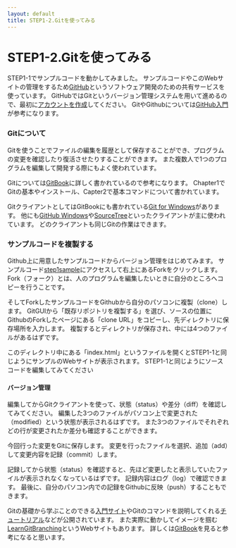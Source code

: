 ```yaml
---
layout: default
title: STEP1-2.Gitを使ってみる
---
```

# STEP1-2.Gitを使ってみる

STEP1-1でサンプルコードを動かしてみました。
サンプルコードやこのWebサイトの管理をするため[GitHub](https://github.com/)というソフトウェア開発のための共有サービスを使っています。
GitHubではGitというバージョン管理システムを用いて進めるので、最初に[アカウントを作成](https://github.com/join)してください。
GitやGithubについては[GitHub入門](http://www.slideshare.net/hideaki_honda/gitgithub-16508298)が参考になります。

### Gitについて
Gitを使うことでファイルの編集を履歴として保存することができ、プログラムの変更を確認したり復活させたりすることができます。
また複数人で1つのプログラムを編集して開発する際にもよく使われています。

Gitについては[GitBook](http://git-scm.com/book/ja)に詳しく書かれているので参考になります。
Chapter1でGitの基本やインストール、Capter2で基本コマンドについて書かれています。

GitクライアントとしてはGitBookにも書かれている[Git for Windows](http://msysgit.github.io/)があります。
他にも[GitHub Windows](https://windows.github.com/)や[SourceTree](http://www.sourcetreeapp.com/)といったクライアントが主に使われています。
どのクライアントも同じGitの作業はできます。

### サンプルコードを複製する
Github上に用意したサンプルコードからバージョン管理をはじめてみます。
サンプルコード[step1sample](https://github.com/team-lab/step1sample)にアクセスして右上にあるForkをクリックします。
Fork（フォーク）とは、人のプログラムを編集したいときに自分のところへコピーを行うことです。

そしてForkしたサンプルコードをGithubから自分のパソコンに複製（clone）します。
GitGUIから「既存リポジトリを複製する」を選び、ソースの位置にGithubのForkしたページにある「clone URL」をコピーし、先ディレクトリに保存場所を入力します。
複製するとディレクトリが保存され、中には4つのファイルがあるはずです。

このディレクトリ中にある「index.html」というファイルを開くとSTEP1-1と同じようにサンプルのWebサイトが表示されます。
STEP1-1と同じようにソースコードを編集してみてください

#### バージョン管理
編集してからGitクライアントを使って、状態（status）や差分（diff）を確認してみてください。
編集した3つのファイルがパソコン上で変更された（modified）という状態が表示されるはずです。
また3つのファイルでそれぞれどの行が変更されたか差分も確認することができます。

今回行った変更をGitに保存します。
変更を行ったファイルを選択、追加（add）して変更内容を記録（commit）します。

記録してから状態（status）を確認すると、先ほど変更したと表示していたファイルが表示されなくなっているはずです。
記録内容はログ（log）で確認できます。
最後に、自分のパソコン内での記録をGithubに反映（push）することもできます。

Gitの基礎から学ぶことのできる[入門サイト](http://www.backlog.jp/git-guide/)やGitのコマンドを説明してくれる[チュートリアル](https://www.atlassian.com/ja/git/tutorial)などが公開されています。
また実際に動かしてイメージを掴む[LearnGitBranching](http://k.swd.cc/learnGitBranching-ja/)というWebサイトもあります。
詳しくは[GitBook](http://git-scm.com/book/ja)を見ると参考になると思います。
